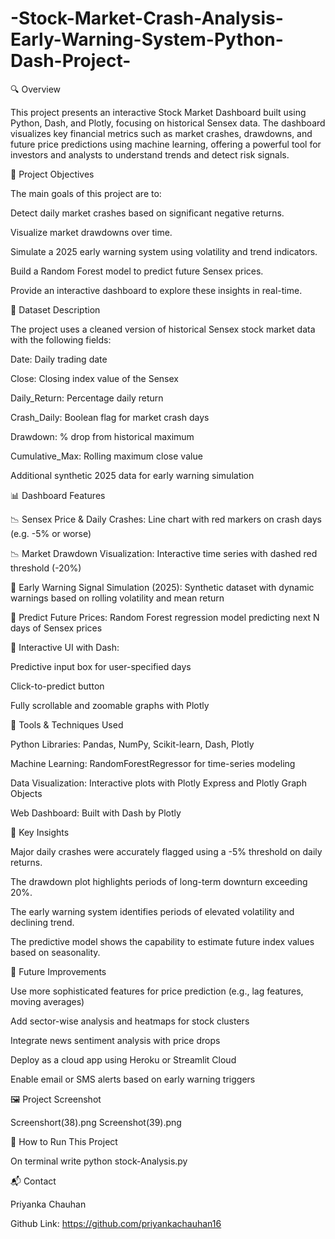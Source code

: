 # -Stock-Market-Crash-Analysis-Early-Warning-System-Python-Dash-Project-

🔍 Overview

This project presents an interactive Stock Market Dashboard built using Python, Dash, and Plotly, focusing on historical Sensex data. The dashboard visualizes key financial metrics such as market crashes, drawdowns, and future price predictions using machine learning, offering a powerful tool for investors and analysts to understand trends and detect risk signals.

🎯 Project Objectives

The main goals of this project are to:

Detect daily market crashes based on significant negative returns.

Visualize market drawdowns over time.

Simulate a 2025 early warning system using volatility and trend indicators.

Build a Random Forest model to predict future Sensex prices.

Provide an interactive dashboard to explore these insights in real-time.

📁 Dataset Description

The project uses a cleaned version of historical Sensex stock market data with the following fields:

Date: Daily trading date

Close: Closing index value of the Sensex

Daily_Return: Percentage daily return

Crash_Daily: Boolean flag for market crash days

Drawdown: % drop from historical maximum

Cumulative_Max: Rolling maximum close value

Additional synthetic 2025 data for early warning simulation

📊 Dashboard Features

📉 Sensex Price & Daily Crashes: Line chart with red markers on crash days (e.g. -5% or worse)

📉 Market Drawdown Visualization: Interactive time series with dashed red threshold (-20%)

🚨 Early Warning Signal Simulation (2025): Synthetic dataset with dynamic warnings based on rolling volatility and mean return

🤖 Predict Future Prices: Random Forest regression model predicting next N days of Sensex prices

📱 Interactive UI with Dash:

Predictive input box for user-specified days

Click-to-predict button

Fully scrollable and zoomable graphs with Plotly

🧠 Tools & Techniques Used

Python Libraries: Pandas, NumPy, Scikit-learn, Dash, Plotly

Machine Learning: RandomForestRegressor for time-series modeling

Data Visualization: Interactive plots with Plotly Express and Plotly Graph Objects

Web Dashboard: Built with Dash by Plotly

📌 Key Insights

Major daily crashes were accurately flagged using a -5% threshold on daily returns.

The drawdown plot highlights periods of long-term downturn exceeding 20%.

The early warning system identifies periods of elevated volatility and declining trend.

The predictive model shows the capability to estimate future index values based on seasonality.

🚀 Future Improvements

Use more sophisticated features for price prediction (e.g., lag features, moving averages)

Add sector-wise analysis and heatmaps for stock clusters

Integrate news sentiment analysis with price drops

Deploy as a cloud app using Heroku or Streamlit Cloud

Enable email or SMS alerts based on early warning triggers

🖼️ Project Screenshot

Screenshort(38).png
Screenshot(39).png

💾 How to Run This Project

On terminal write python stock-Analysis.py

📬 Contact

Priyanka Chauhan

Github Link: https://github.com/priyankachauhan16
